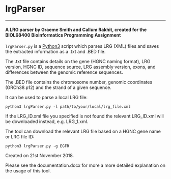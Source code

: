 # lrgParser

---

#### A LRG parser by Graeme Smith and Callum Rakhit, created for the BIOL68400 Bioinformatics Programming Assignment

`lrgParser.py` is a [Python3](https://www.python.org/download/releases/3.0/) script which parses LRG (XML) files and saves the extracted information as a .txt and .BED file. 

The .txt file contains details on the gene (HGNC naming format), LRG version, HGNC ID, sequence source, LRG assembly version, exons, and differences between the genomic reference sequences.

The .BED file contains the chromosome number, genomic coordinates (GRCh38.p12) and the strand of a given sequence.

It can be used to parse a local LRG file:

`python3 lrgParser.py -l path/to/your/local/lrg_file.xml`

If the LRG_ID.xml file you specified is not found the relevant LRG_ID.xml will be downloaded instead, e.g. LRG_1.xml.

The tool can download the relevant LRG file based on a HGNC gene name or LRG file ID:

`python3 lrgParser.py -g EGFR`

Created on 21st November 2018.

Please see the documentation.docx for more a more detailed explanation on the usage of this tool.
